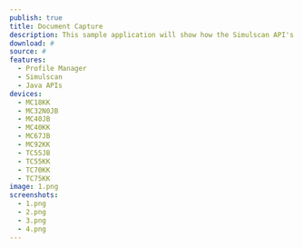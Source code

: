 ```yaml
---
publish: true
title: Document Capture
description: This sample application will show how the Simulscan API's can be used to capture multiple types of data from paper forms.
download: #
source: #
features: 
  - Profile Manager
  - Simulscan
  - Java APIs
devices: 
  - MC18KK
  - MC32N0JB
  - MC40JB
  - MC40KK
  - MC67JB
  - MC92KK
  - TC55JB
  - TC55KK
  - TC70KK
  - TC75KK
image: 1.png
screenshots: 
  - 1.png
  - 2.png
  - 3.png 
  - 4.png 
---
```



